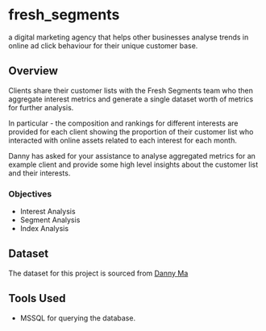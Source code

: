 # fresh_segments
a digital marketing agency that helps other businesses analyse trends in online ad click behaviour for their unique customer base.



## Overview 
Clients share their customer lists with the Fresh Segments team who then aggregate interest metrics and generate a single dataset worth of metrics for further analysis.

In particular - the composition and rankings for different interests are provided for each client showing the proportion of their customer list who interacted with online assets related to each interest for each month.

Danny has asked for your assistance to analyse aggregated metrics for an example client and provide some high level insights about the customer list and their interests.

### Objectives 
- Interest Analysis
- Segment Analysis
- Index Analysis


## Dataset
The dataset for this project is sourced from [Danny Ma](https://www.linkedin.com/in/datawithdanny)

## Tools Used
- MSSQL for querying the database.
